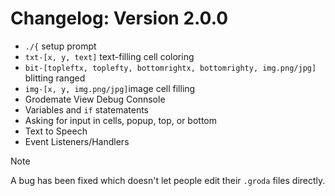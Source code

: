 # Changelog: Version 2.0.0
* `./{` setup prompt
* `txt-[x, y, text]` text-filling cell coloring
* `bit-[topleftx, toplefty, bottomrightx, bottomrighty, img.png/jpg]` blitting ranged
* `img-[x, y, img.png/jpg]`image cell filling
* Grodemate View Debug Connsole
* Variables and `if` statematents
* Asking for input in cells, popup, top, or bottom
* Text to Speech
* Event Listeners/Handlers
> [!NOTE]
> A bug has been fixed which doesn't let people edit their `.groda` files directly.

